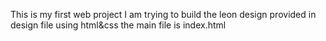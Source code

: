 This is my first web project
I am trying to build the leon design provided in design file using html&css 
the main file is index.html
